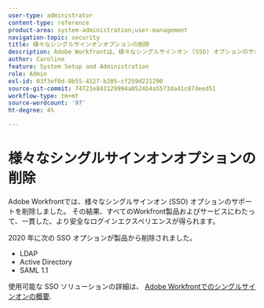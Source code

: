 ```yaml
---
user-type: administrator
content-type: reference
product-area: system-administration;user-management
navigation-topic: security
title: 様々なシングルサインオンオプションの削除
description: Adobe Workfrontは、様々なシングルサインオン (SSO) オプションのサポートを削除しています。 その結果、すべてのWorkfront製品およびサービスで、一貫した、より安全なログインエクスペリエンスを提供できます。
author: Caroline
feature: System Setup and Administration
role: Admin
exl-id: 03f3ef0d-8b55-4127-b205-cf259d221290
source-git-commit: 74721e843129994a0524b4a5573da41c07deed51
workflow-type: tm+mt
source-wordcount: '97'
ht-degree: 4%

---
```


# 様々なシングルサインオンオプションの削除

Adobe Workfrontでは、様々なシングルサインオン (SSO) オプションのサポートを削除しました。 その結果、すべてのWorkfront製品およびサービスにわたって、一貫した、より安全なログインエクスペリエンスが得られます。

2020 年に次の SSO オプションが製品から削除されました。

* LDAP
* Active Directory
* SAML 1.1

使用可能な SSO ソリューションの詳細は、 [Adobe Workfrontでのシングルサインオンの概要](../../add-users/single-sign-on/sso-in-workfront.md).
